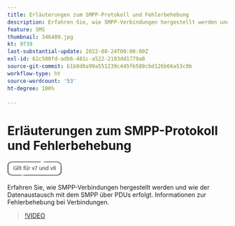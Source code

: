 ```yaml
---
title: Erläuterungen zum SMPP-Protokoll und Fehlerbehebung
description: Erfahren Sie, wie SMPP-Verbindungen hergestellt werden und wie der Datenaustausch mit dem SMPP über PDUs erfolgt. Informationen zur Fehlerbehebung bei Verbindungen.
feature: SMS
thumbnail: 346489.jpg
kt: 9739
last-substantial-update: 2022-08-24T00:00:00Z
exl-id: 62c500fd-adb6-481c-a522-2183dd1779a8
source-git-commit: b1b8d8a99a551239c445fb588cbd126b66a53c9b
workflow-type: ht
source-wordcount: '53'
ht-degree: 100%

---
```


# Erläuterungen zum SMPP-Protokoll und Fehlerbehebung

![Gilt für v7 und v8](../assets/V7-V8-stamp.png)

Erfahren Sie, wie SMPP-Verbindungen hergestellt werden und wie der Datenaustausch mit dem SMPP über PDUs erfolgt. Informationen zur Fehlerbehebung bei Verbindungen.

>[!VIDEO](https://video.tv.adobe.com/v/346489?quality=12&learn=on)
